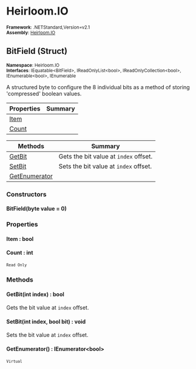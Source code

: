 # Heirloom.IO

<small>**Framework**: .NETStandard,Version=v2.1</small>  
<small>**Assembly**: [Heirloom.IO](../heirloom.io/heirloom.io.md)</small>  

## BitField (Struct)
<small>**Namespace**: Heirloom.IO</sub></small>  
<small>**Interfaces**: IEquatable\<BitField>, IReadOnlyList\<bool>, IReadOnlyCollection\<bool>, IEnumerable\<bool>, IEnumerable</small>  

A structured byte to configure the 8 individual bits as a method of storing 'compressed' boolean values.

| Properties | Summary |
|------------|---------|
| [Item](#ITE8B5A2F95) |  |
| [Count](#COU73CA0BBB) |  |

| Methods | Summary |
|---------|---------|
| [GetBit](#GETADBE54DD) | Gets the bit value at `index` offset. |
| [SetBit](#SET69B76502) | Sets the bit value at `index` offset. |
| [GetEnumerator](#GETE8195C76) |  |

### Constructors

#### BitField(byte value = 0)

### Properties

#### <a name="ITE8B5A2F95"></a>Item : bool


#### <a name="COU73CA0BBB"></a>Count : int

<small>`Read Only`</small>

### Methods

#### <a name="GETADBE54DD"></a>GetBit(int index) : bool


Gets the bit value at `index` offset.


#### <a name="SET69B76502"></a>SetBit(int index, bool bit) : void


Sets the bit value at `index` offset.


#### <a name="GETE8195C76"></a>GetEnumerator() : IEnumerator\<bool>

<small>`Virtual`</small>

